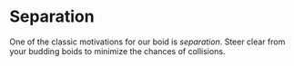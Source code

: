 # Separation
One of the classic motivations for our boid is _separation_. Steer clear from
your budding boids to minimize the chances of collisions.
